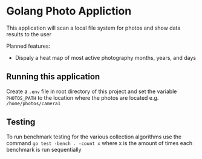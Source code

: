 # Golang Photo Appliction
This application will scan a local file system for photos and show data results to the user

Planned features:
- Dispaly a heat map of most active photography months, years, and days

## Running this application
Create a `.env` file in root directory of this project and set the variable `PHOTOS_PATH` to the location where the photos are located e.g. `/home/photos/camera1`

## Testing
To run benchmark testing for the various collection algorithms use the command `go test -bench . -count x` where x is the amount of times each benchmark is run sequentially